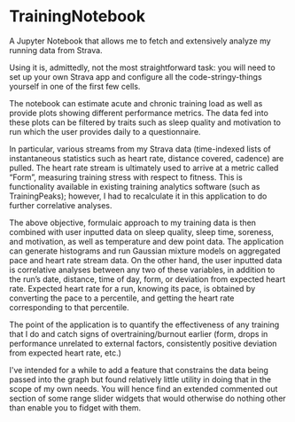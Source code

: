 # TrainingNotebook

A Jupyter Notebook that allows me to fetch and extensively analyze my running data from Strava. 

Using it is, admittedly, not the most straightforward task: you will need to set up your own Strava app and configure all the code-stringy-things yourself in one of the first few cells.

The notebook can estimate acute and chronic training load as well as provide plots showing different performance metrics. The data fed into these plots can be filtered by traits such as sleep quality and motivation to run which the user provides daily to a questionnaire.

In particular, various streams from my Strava data (time-indexed lists of instantaneous statistics such as heart rate, distance covered, cadence) are pulled. The heart rate stream is ultimately used to arrive at a metric called “Form”, measuring training stress with respect to fitness. This is functionality available in existing training analytics software (such as TrainingPeaks); however, I had to recalculate it in this application to do further correlative analyses.

The above objective, formulaic approach to my training data is then combined with user inputted data on sleep quality, sleep time, soreness, and motivation, as well as temperature and dew point data. The application can generate histograms and run Gaussian mixture models on aggregated pace and heart rate stream data. On the other hand, the user inputted data is correlative analyses between any two of these variables, in addition to the run’s date, distance, time of day, form, or deviation from expected heart rate. Expected heart rate for a run, knowing its pace, is obtained by converting the pace to a percentile, and getting the heart rate corresponding to that percentile.

The point of the application is to quantify the effectiveness of any training that I do and catch signs of overtraining/burnout earlier (form, drops in performance unrelated to external factors, consistently positive deviation from expected heart rate, etc.)

I've intended for a while to add a feature that constrains the data being passed into the graph but found relatively little utility in doing that in the scope of my own needs. You will hence find an extended commented out section of some range slider widgets that would otherwise do nothing other than enable you to fidget with them.
